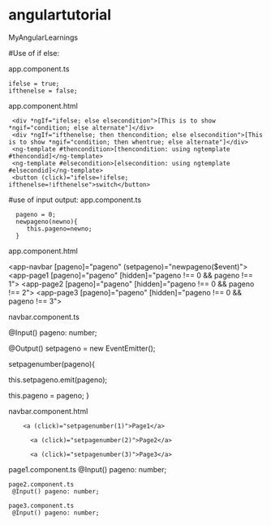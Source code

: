 # angulartutorial
MyAngularLearnings

#Use of if else:

app.component.ts

    ifelse = true;
    ifthenelse = false;
    
app.component.html

     <div *ngIf="ifelse; else elsecondition">[This is to show *ngif="condition; else alternate"]</div>
     <div *ngIf="ifthenelse; then thencondition; else elsecondition">[This is to show *ngif="condition; then whentrue; else alternate"]</div>
     <ng-template #thencondition>[thencondition: using ngtemplate #thencondid]</ng-template>
     <ng-template #elsecondition>[elsecondition: using ngtemplate #elsecondid]</ng-template>
     <button (click)="ifelse=!ifelse; ifthenelse=!ifthenelse">switch</button>
     
 #use of input output:
 app.component.ts
 
      pageno = 0;
      newpageno(newno){
         this.pageno=newno;
      }
  app.component.html
  
  <app-navbar [pageno]="pageno" (setpageno)="newpageno($event)"></app-navbar>
  <app-page1 [pageno]="pageno" [hidden]="pageno !== 0 && pageno !== 1"></app-page1>
  <app-page2 [pageno]="pageno" [hidden]="pageno !== 0 && pageno !== 2"></app-page2>
  <app-page3 [pageno]="pageno" [hidden]="pageno !== 0 && pageno !== 3"></app-page3>
  
  navbar.component.ts
  
  @Input() pageno: number;
  
  @Output() setpageno = new EventEmitter<Number>();
    
   setpagenumber(pageno){
   
   this.setpageno.emit(pageno);
   
   this.pageno = pageno;
  }

  navbar.component.html

  
        <a (click)="setpagenumber(1)">Page1</a>
     
          <a (click)="setpagenumber(2)">Page2</a>
     
          <a (click)="setpagenumber(3)">Page3</a>
      

   page1.component.ts
    @Input() pageno: number;

    page2.component.ts
     @Input() pageno: number;

    page3.component.ts
     @Input() pageno: number;